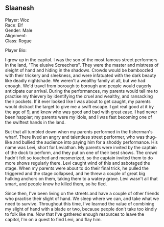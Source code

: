 ## Slaanesh

Player: Woz  
Race: Elf  
Gender: Male  
Alignment:    
Class: Rogue  

Player Bio:

I grew up in the capitol. I was the son of the most famous street performers in the land, "The elusive Screechers". They were the master and mistress of sleight of hand and hiding in the shadows. Crowds would be bamboozled with their trickery and sleekness, and were infatuated with the dark beauty like deadly nightshade. We weren't a wealthy family at all, but we had enough. We'd travel from borough to borough and people would eagerly anticipate our arrival. During the performances, my parents would tell me to practise my thievery by identifying the cruel and wealthy, and ransacking their pockets. If it ever looked like I was about to get caught, my parents would distract the target to give me a swift escape. I got real good at it by the age of 9, and knew who was good and bad with great ease. I had never been happier; my parents were my idols, and I was fast becoming one of the swiftest hands in the land. 

But that all tumbled down when my parents performed in the fisherman's wharf. There lived an angry and talentless street performer, who was thug-like and bullied the audience into paying him for a shoddy performance. His name was Levi, short for Leviathan. My parents were invited by the captain of the dock to perform, and they put on one of their best shows. The crowd hadn't felt so touched and mesmerized, so the captain invited them to do more shows regularly there. Levi caught wind of this and sabotaged the stage. When my parents were about to do their final trick, he pulled the triggered and the stage collapsed, and he threw a couple of great big hulking anchors on them, taking them to a watery grave. Levi wasn't all that smart, and people knew he killed them, so he fled. 

Since then, I've been living on the streets and have a couple of other friends who practise their slight of hand. We sleep where we can, and take what we need to survive. Throughout this time, I've learned the value of combining my slight of hand with a blade or two, because people don't take too kindly to folk like me. Now that I've gathered enough resources to leave the capitol, I'm on a quest to find Levi, and flay him. 



